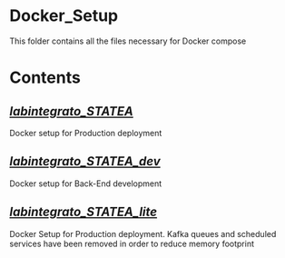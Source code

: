 # Docker_Setup

This folder contains all the files necessary for Docker compose

# Contents

## [<em>labintegrato_STATEA</em>](./labintegrato_STATEA/readme.md)

Docker setup for Production deployment

## [<em>labintegrato_STATEA_dev</em>](./labintegrato_STATEA_dev/readme.md)

Docker setup for Back-End development

## [<em>labintegrato_STATEA_lite</em>](./labintegrato_STATEA_lite/readme.md)

Docker Setup for Production deployment. Kafka queues and scheduled services have been removed in order to reduce memory footprint